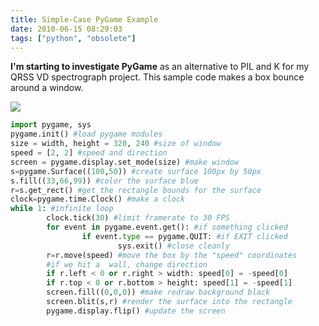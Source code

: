 ```yaml
---
title: Simple-Case PyGame Example
date: 2010-06-15 08:29:03
tags: ["python", "obsolete"]
---
```




__I'm starting to investigate PyGame__ as an alternative to PIL and K for my QRSS VD spectrograph project. This sample code makes a box bounce around a window.

<div class="text-center img-border">

![](https://swharden.com/static/2010/06/15/example_pygame.png)

</div>

```python
import pygame, sys
pygame.init() #load pygame modules
size = width, height = 320, 240 #size of window
speed = [2, 2] #speed and direction
screen = pygame.display.set_mode(size) #make window
s=pygame.Surface((100,50)) #create surface 100px by 50px
s.fill((33,66,99)) #color the surface blue
r=s.get_rect() #get the rectangle bounds for the surface
clock=pygame.time.Clock() #make a clock
while 1: #infinite loop
        clock.tick(30) #limit framerate to 30 FPS
        for event in pygame.event.get(): #if something clicked
                if event.type == pygame.QUIT: #if EXIT clicked
                        sys.exit() #close cleanly
        r=r.move(speed) #move the box by the "speed" coordinates
        #if we hit a  wall, change direction
        if r.left < 0 or r.right > width: speed[0] = -speed[0]
        if r.top < 0 or r.bottom > height: speed[1] = -speed[1]
        screen.fill((0,0,0)) #make redraw background black
        screen.blit(s,r) #render the surface into the rectangle
        pygame.display.flip() #update the screen
```